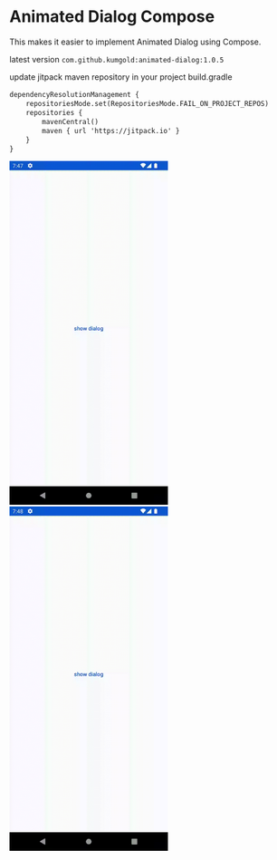 Animated Dialog Compose
========

This makes it easier to implement Animated Dialog using Compose.

latest version `com.github.kumgold:animated-dialog:1.0.5`

update jitpack maven repository in your project build.gradle
```
dependencyResolutionManagement {
    repositoriesMode.set(RepositoriesMode.FAIL_ON_PROJECT_REPOS)
    repositories {
        mavenCentral()
        maven { url 'https://jitpack.io' }
    }
}
```
<p>
  <img src="./images/scale_up_animation.gif" width="280">
  <img src="./images/slide_in_animation.gif" width="280"> 
</p>